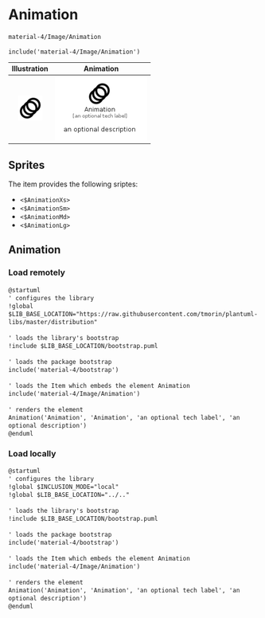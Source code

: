 # Animation


```text
material-4/Image/Animation
```

```text
include('material-4/Image/Animation')
```



| Illustration | Animation |
| :---: | :---: |
| ![illustration for Illustration](../../material-4/Image/Animation.png) | ![illustration for Animation](../../material-4/Image/Animation.Local.png) |



## Sprites
The item provides the following sriptes:

- `<$AnimationXs>`
- `<$AnimationSm>`
- `<$AnimationMd>`
- `<$AnimationLg>`





## Animation

### Load remotely
```plantuml
@startuml
' configures the library
!global $LIB_BASE_LOCATION="https://raw.githubusercontent.com/tmorin/plantuml-libs/master/distribution"

' loads the library's bootstrap
!include $LIB_BASE_LOCATION/bootstrap.puml

' loads the package bootstrap
include('material-4/bootstrap')

' loads the Item which embeds the element Animation
include('material-4/Image/Animation')

' renders the element
Animation('Animation', 'Animation', 'an optional tech label', 'an optional description')
@enduml
```

### Load locally
```plantuml
@startuml
' configures the library
!global $INCLUSION_MODE="local"
!global $LIB_BASE_LOCATION="../.."

' loads the library's bootstrap
!include $LIB_BASE_LOCATION/bootstrap.puml

' loads the package bootstrap
include('material-4/bootstrap')

' loads the Item which embeds the element Animation
include('material-4/Image/Animation')

' renders the element
Animation('Animation', 'Animation', 'an optional tech label', 'an optional description')
@enduml
```

